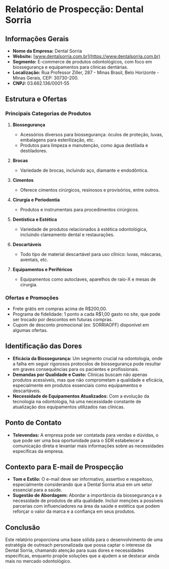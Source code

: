 # Relatório de Prospecção: Dental Sorria

## Informações Gerais
- **Nome da Empresa:** Dental Sorria
- **Website:** [www.dentalsorria.com.br](https://www.dentalsorria.com.br)
- **Segmento:** E-commerce de produtos odontológicos, com foco em biossegurança e equipamentos para clínicas dentárias.
- **Localização:** Rua Professor Ziller, 287 - Minas Brasil, Belo Horizonte - Minas Gerais, CEP: 30730-200.
- **CNPJ:** 03.662.136/0001-55

## Estrutura e Ofertas
### Principais Categorias de Produtos
1. **Biossegurança**
   - Acessórios diversos para biossegurança: óculos de proteção, luvas, embalagens para esterilização, etc.
   - Produtos para limpeza e manutenção, como água destilada e destiladores.

2. **Brocas**
   - Variedade de brocas, incluindo aço, diamante e endodôntica.
  
3. **Cimentos**
   - Oferece cimentos cirúrgicos, resinosos e provisórios, entre outros.

4. **Cirurgia e Periodontia**
   - Produtos e instrumentais para procedimentos cirúrgicos.

5. **Dentística e Estética**
   - Variedade de produtos relacionados à estética odontológica, incluindo clareamento dental e restaurações.

6. **Descartáveis**
   - Todo tipo de material descartável para uso clínico: luvas, máscaras, aventais, etc.

7. **Equipamentos e Periféricos**
   - Equipamentos como autoclaves, aparelhos de raio-X e mesas de cirurgia.

### Ofertas e Promoções
- Frete grátis em compras acima de R$200,00.
- Programa de fidelidade: 1 ponto a cada R$1,00 gasto no site, que pode ser trocado por descontos em futuras compras.
- Cupom de desconto promocional (ex: SORRIAOFF) disponível em algumas ofertas.

## Identificação das Dores
- **Eficácia da Biossegurança:** Um segmento crucial na odontologia, onde a falha em seguir rigorosos protocolos de biossegurança pode resultar em graves consequências para os pacientes e profissionais.
- **Demandas por Qualidade e Custo:** Clínicas buscam não apenas produtos acessíveis, mas que não comprometam a qualidade e eficácia, especialmente em produtos essenciais como equipamentos e descartáveis.
- **Necessidade de Equipamentos Atualizados:** Com a evolução da tecnologia na odontologia, há uma necessidade constante de atualização dos equipamentos utilizados nas clínicas.

## Ponto de Contato
- **Televendas:** A empresa pode ser contatada para vendas e dúvidas, o que pode ser uma boa oportunidade para o SDR estabelecer a comunicação direta e levantar mais informações sobre as necessidades específicas da empresa.

## Contexto para E-mail de Prospecção
- **Tom e Estilo:** O e-mail deve ser informativo, assertivo e respeitoso, especialmente considerando que a Dental Sorria atua em um setor essencial para a saúde.
- **Sugestão de Abordagem:** Abordar a importância da biossegurança e a necessidade de produtos de alta qualidade. Incluir menções a possíveis parcerias com influenciadores na área da saúde e estética que podem reforçar o valor da marca e a confiança em seus produtos.

## Conclusão
Este relatório proporciona uma base sólida para o desenvolvimento de uma estratégia de outreach personalizada que possa captar o interesse da Dental Sorria, chamando atenção para suas dores e necessidades específicas, enquanto propõe soluções que a ajudem a se destacar ainda mais no mercado odontológico.